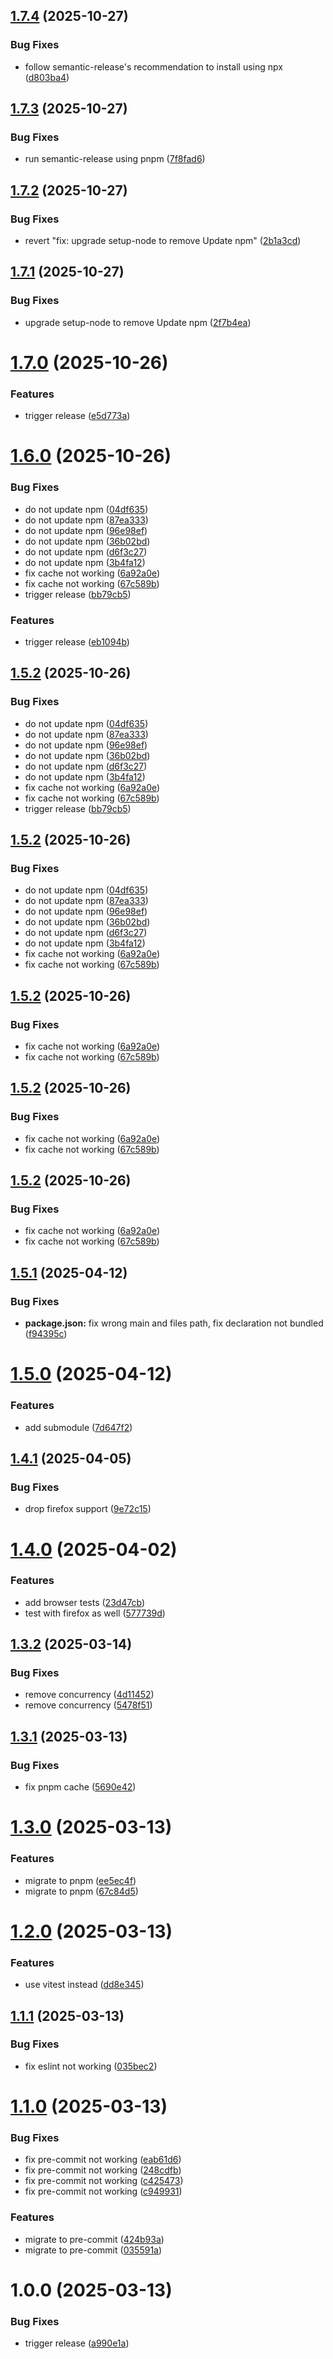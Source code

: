 ## [1.7.4](https://github.com/34j/create-minimal-package/compare/v1.7.3...v1.7.4) (2025-10-27)


### Bug Fixes

* follow semantic-release's recommendation to install using npx ([d803ba4](https://github.com/34j/create-minimal-package/commit/d803ba46e3edd9ced04277a9fcd97a7efe1f06fb))

## [1.7.3](https://github.com/34j/create-minimal-package/compare/v1.7.2...v1.7.3) (2025-10-27)


### Bug Fixes

* run semantic-release using pnpm ([7f8fad6](https://github.com/34j/create-minimal-package/commit/7f8fad62bc3fb51d1dab150987a678ac4c4528b7))

## [1.7.2](https://github.com/34j/create-minimal-package/compare/v1.7.1...v1.7.2) (2025-10-27)


### Bug Fixes

* revert "fix: upgrade setup-node to remove Update npm" ([2b1a3cd](https://github.com/34j/create-minimal-package/commit/2b1a3cdda5d2d16721e5d0a70b8ae0f12c8427b3))

## [1.7.1](https://github.com/34j/create-minimal-package/compare/v1.7.0...v1.7.1) (2025-10-27)


### Bug Fixes

* upgrade setup-node to remove Update npm ([2f7b4ea](https://github.com/34j/create-minimal-package/commit/2f7b4ea7b09d396646921676dd5d4b82b3b96860))

# [1.7.0](https://github.com/34j/create-minimal-package/compare/v1.6.0...v1.7.0) (2025-10-26)


### Features

* trigger release ([e5d773a](https://github.com/34j/create-minimal-package/commit/e5d773aac39c91e0f3d67696a4d264524de5b86b))

# [1.6.0](https://github.com/34j/create-minimal-package/compare/v1.5.1...v1.6.0) (2025-10-26)


### Bug Fixes

* do not update npm ([04df635](https://github.com/34j/create-minimal-package/commit/04df635a33c67a7c760fc5ea8a1ed3773ce7f6a4))
* do not update npm ([87ea333](https://github.com/34j/create-minimal-package/commit/87ea33308449554b0e8281f503b0678278c5d962))
* do not update npm ([96e98ef](https://github.com/34j/create-minimal-package/commit/96e98ef6b6518873d76eb4f86fdaf8ced3b943ad))
* do not update npm ([36b02bd](https://github.com/34j/create-minimal-package/commit/36b02bdee82343c6afa9a46526651c9d45aad6a3))
* do not update npm ([d6f3c27](https://github.com/34j/create-minimal-package/commit/d6f3c27d28d9a4790bb5029cf49b9824d2e34b32))
* do not update npm ([3b4fa12](https://github.com/34j/create-minimal-package/commit/3b4fa12f02a76d4ab20b6239b39b53ce93a0bd27))
* fix cache not working ([6a92a0e](https://github.com/34j/create-minimal-package/commit/6a92a0e3aeff557911e7bf432591a2325586c7ca))
* fix cache not working ([67c589b](https://github.com/34j/create-minimal-package/commit/67c589b20feed3d21f93a6c27e6d17f457cc1508))
* trigger release ([bb79cb5](https://github.com/34j/create-minimal-package/commit/bb79cb547f5a8d2284ba48c155b90042cb8ae25e))


### Features

* trigger release ([eb1094b](https://github.com/34j/create-minimal-package/commit/eb1094b2b3bc95b8094510a4bab7e8f7da5b0a1d))

## [1.5.2](https://github.com/34j/create-minimal-package/compare/v1.5.1...v1.5.2) (2025-10-26)


### Bug Fixes

* do not update npm ([04df635](https://github.com/34j/create-minimal-package/commit/04df635a33c67a7c760fc5ea8a1ed3773ce7f6a4))
* do not update npm ([87ea333](https://github.com/34j/create-minimal-package/commit/87ea33308449554b0e8281f503b0678278c5d962))
* do not update npm ([96e98ef](https://github.com/34j/create-minimal-package/commit/96e98ef6b6518873d76eb4f86fdaf8ced3b943ad))
* do not update npm ([36b02bd](https://github.com/34j/create-minimal-package/commit/36b02bdee82343c6afa9a46526651c9d45aad6a3))
* do not update npm ([d6f3c27](https://github.com/34j/create-minimal-package/commit/d6f3c27d28d9a4790bb5029cf49b9824d2e34b32))
* do not update npm ([3b4fa12](https://github.com/34j/create-minimal-package/commit/3b4fa12f02a76d4ab20b6239b39b53ce93a0bd27))
* fix cache not working ([6a92a0e](https://github.com/34j/create-minimal-package/commit/6a92a0e3aeff557911e7bf432591a2325586c7ca))
* fix cache not working ([67c589b](https://github.com/34j/create-minimal-package/commit/67c589b20feed3d21f93a6c27e6d17f457cc1508))
* trigger release ([bb79cb5](https://github.com/34j/create-minimal-package/commit/bb79cb547f5a8d2284ba48c155b90042cb8ae25e))

## [1.5.2](https://github.com/34j/create-minimal-package/compare/v1.5.1...v1.5.2) (2025-10-26)


### Bug Fixes

* do not update npm ([04df635](https://github.com/34j/create-minimal-package/commit/04df635a33c67a7c760fc5ea8a1ed3773ce7f6a4))
* do not update npm ([87ea333](https://github.com/34j/create-minimal-package/commit/87ea33308449554b0e8281f503b0678278c5d962))
* do not update npm ([96e98ef](https://github.com/34j/create-minimal-package/commit/96e98ef6b6518873d76eb4f86fdaf8ced3b943ad))
* do not update npm ([36b02bd](https://github.com/34j/create-minimal-package/commit/36b02bdee82343c6afa9a46526651c9d45aad6a3))
* do not update npm ([d6f3c27](https://github.com/34j/create-minimal-package/commit/d6f3c27d28d9a4790bb5029cf49b9824d2e34b32))
* do not update npm ([3b4fa12](https://github.com/34j/create-minimal-package/commit/3b4fa12f02a76d4ab20b6239b39b53ce93a0bd27))
* fix cache not working ([6a92a0e](https://github.com/34j/create-minimal-package/commit/6a92a0e3aeff557911e7bf432591a2325586c7ca))
* fix cache not working ([67c589b](https://github.com/34j/create-minimal-package/commit/67c589b20feed3d21f93a6c27e6d17f457cc1508))

## [1.5.2](https://github.com/34j/create-minimal-package/compare/v1.5.1...v1.5.2) (2025-10-26)


### Bug Fixes

* fix cache not working ([6a92a0e](https://github.com/34j/create-minimal-package/commit/6a92a0e3aeff557911e7bf432591a2325586c7ca))
* fix cache not working ([67c589b](https://github.com/34j/create-minimal-package/commit/67c589b20feed3d21f93a6c27e6d17f457cc1508))

## [1.5.2](https://github.com/34j/create-minimal-package/compare/v1.5.1...v1.5.2) (2025-10-26)


### Bug Fixes

* fix cache not working ([6a92a0e](https://github.com/34j/create-minimal-package/commit/6a92a0e3aeff557911e7bf432591a2325586c7ca))
* fix cache not working ([67c589b](https://github.com/34j/create-minimal-package/commit/67c589b20feed3d21f93a6c27e6d17f457cc1508))

## [1.5.2](https://github.com/34j/create-minimal-package/compare/v1.5.1...v1.5.2) (2025-10-26)


### Bug Fixes

* fix cache not working ([6a92a0e](https://github.com/34j/create-minimal-package/commit/6a92a0e3aeff557911e7bf432591a2325586c7ca))
* fix cache not working ([67c589b](https://github.com/34j/create-minimal-package/commit/67c589b20feed3d21f93a6c27e6d17f457cc1508))

## [1.5.1](https://github.com/34j/create-minimal-package/compare/v1.5.0...v1.5.1) (2025-04-12)


### Bug Fixes

* **package.json:** fix wrong main and files path, fix declaration not bundled ([f94395c](https://github.com/34j/create-minimal-package/commit/f94395c65af65457079b51de87c9d7877dfaca36))

# [1.5.0](https://github.com/34j/create-minimal-package/compare/v1.4.1...v1.5.0) (2025-04-12)


### Features

* add submodule ([7d647f2](https://github.com/34j/create-minimal-package/commit/7d647f29ef1ff3d2a8371e8607c28d6321a3662c))

## [1.4.1](https://github.com/34j/create-minimal-package/compare/v1.4.0...v1.4.1) (2025-04-05)


### Bug Fixes

* drop firefox support ([9e72c15](https://github.com/34j/create-minimal-package/commit/9e72c1578e545c63cb44f2fa2b11825b158ac838))

# [1.4.0](https://github.com/34j/create-minimal-package/compare/v1.3.2...v1.4.0) (2025-04-02)


### Features

* add browser tests ([23d47cb](https://github.com/34j/create-minimal-package/commit/23d47cb74559c00aa7f5f4447c99b38634388b69))
* test with firefox as well ([577739d](https://github.com/34j/create-minimal-package/commit/577739dd205d69263b81d4abf48659799fd1578a))

## [1.3.2](https://github.com/34j/create-minimal-package/compare/v1.3.1...v1.3.2) (2025-03-14)


### Bug Fixes

* remove concurrency ([4d11452](https://github.com/34j/create-minimal-package/commit/4d1145262119f1a97354b4a02a3ee1c753c070e2))
* remove concurrency ([5478f51](https://github.com/34j/create-minimal-package/commit/5478f519264a3e21b9cb43e1881d2036ececcc36))

## [1.3.1](https://github.com/34j/create-minimal-package/compare/v1.3.0...v1.3.1) (2025-03-13)


### Bug Fixes

* fix pnpm cache ([5690e42](https://github.com/34j/create-minimal-package/commit/5690e426475da41beba8f8e30f9927d0b1b68885))

# [1.3.0](https://github.com/34j/create-minimal-package/compare/v1.2.0...v1.3.0) (2025-03-13)


### Features

* migrate to pnpm ([ee5ec4f](https://github.com/34j/create-minimal-package/commit/ee5ec4f09dded28f8a498361696422cc2ef13412))
* migrate to pnpm ([67c84d5](https://github.com/34j/create-minimal-package/commit/67c84d592b7f2141ed5f8dafdca740d1406c1e22))

# [1.2.0](https://github.com/34j/create-minimal-package/compare/v1.1.1...v1.2.0) (2025-03-13)


### Features

* use vitest instead ([dd8e345](https://github.com/34j/create-minimal-package/commit/dd8e34504175dd760890df02fde5139da94dac5e))

## [1.1.1](https://github.com/34j/create-minimal-package/compare/v1.1.0...v1.1.1) (2025-03-13)


### Bug Fixes

* fix eslint not working ([035bec2](https://github.com/34j/create-minimal-package/commit/035bec298bfc17c7aba0a52dfc885c235c650503))

# [1.1.0](https://github.com/34j/create-minimal-package/compare/v1.0.0...v1.1.0) (2025-03-13)


### Bug Fixes

* fix pre-commit not working ([eab61d6](https://github.com/34j/create-minimal-package/commit/eab61d69d5b52cb636636b4f442978c45e31ba28))
* fix pre-commit not working ([248cdfb](https://github.com/34j/create-minimal-package/commit/248cdfba7ef8e8dc8f2d49579d9469d35c979bf1))
* fix pre-commit not working ([c425473](https://github.com/34j/create-minimal-package/commit/c425473dd99e042025be0b466d6b89bb969866f8))
* fix pre-commit not working ([c949931](https://github.com/34j/create-minimal-package/commit/c94993158bdfacd9874dcd7a5bce1c80fa0f5dd4))


### Features

* migrate to pre-commit ([424b93a](https://github.com/34j/create-minimal-package/commit/424b93a9786badaa27d363245f9afd544cc6a553))
* migrate to pre-commit ([035591a](https://github.com/34j/create-minimal-package/commit/035591a3c721a2f8231648330de4570fd30bcf6d))

# 1.0.0 (2025-03-13)


### Bug Fixes

* trigger release ([a990e1a](https://github.com/34j/create-minimal-package/commit/a990e1a07a856cd5fc8d754770b11faef6dac581))
